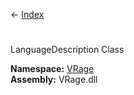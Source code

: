 ← [Index](Api-Index)

# 
LanguageDescription Class

**Namespace:** [VRage](VRage)  
**Assembly:** VRage.dll

